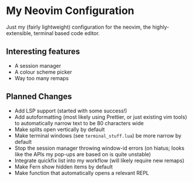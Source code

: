 # My Neovim Configuration

Just my (fairly lightweight) configuration for the neovim, the
highly-extensible, terminal based code editor.

## Interesting features
- A session manager
- A colour scheme picker
- Way too many remaps


## Planned Changes
 - Add LSP support (started with some success!)
 - Add autoformatting (most likely using Prettier, or just existing vim tools)
to automatically narrow text to be 80 characters wide
 - Make splits open vertically by default
 - Make terminal windows (see `terminal_stuff.lua`) be more narrow by default
 - Stop the session manager throwing window-id errors (on hiatus; looks like the
 APIs my pop-ups are based on is quite unstable)
 - Integrate quickfix list into my workflow (will likely require new remaps)
 - Make Fern show hidden items by default
 - Make function that automatically opens a relevant REPL
